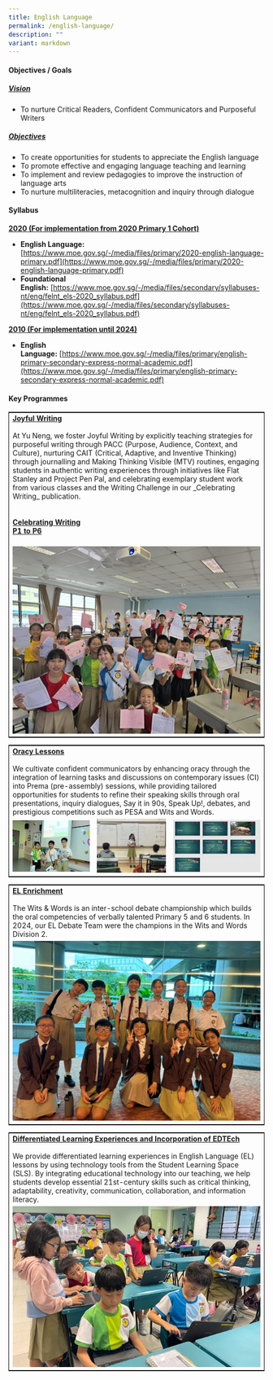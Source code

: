 ```yaml
---
title: English Language
permalink: /english-language/
description: ""
variant: markdown
---
```

#### Objectives / Goals

<h5><u> Vision </u></h5>

*   To nurture Critical Readers, Confident Communicators and Purposeful Writers

<h5><u> Objectives </u></h5>

*   To create opportunities for students to appreciate the English language
*   To promote effective and engaging language teaching and learning
*   To implement and review pedagogies to improve the instruction of language arts
*   To nurture multiliteracies, metacognition and inquiry through dialogue

#### Syllabus

<b><u>2020 (For implementation from 2020 Primary 1 Cohort)</u></b>

* **English Language:** [https://www.moe.gov.sg/-/media/files/primary/2020-english-language-primary.pdf](https://www.moe.gov.sg/-/media/files/primary/2020-english-language-primary.pdf)
*   **Foundational English:**&nbsp;[https://www.moe.gov.sg/-/media/files/secondary/syllabuses-nt/eng/felnt_els-2020_syllabus.pdf](https://www.moe.gov.sg/-/media/files/secondary/syllabuses-nt/eng/felnt_els-2020_syllabus.pdf)

<b><u>2010 (For implementation until 2024)</u></b>

*   **English Language:**&nbsp;[https://www.moe.gov.sg/-/media/files/primary/english-primary-secondary-express-normal-academic.pdf](https://www.moe.gov.sg/-/media/files/primary/english-primary-secondary-express-normal-academic.pdf)


#### Key Programmes


<table style="border:1px solid black">
	<tbody><tr>
		<td colspan="3">
			<b><u>Joyful Writing</u></b><br>
			<br>
At Yu Neng, we foster Joyful Writing by explicitly teaching strategies for purposeful writing through PACC (Purpose, Audience, Context, and Culture), nurturing CAIT (Critical, Adaptive, and Inventive Thinking) through journalling and Making Thinking Visible (MTV) routines, engaging students in authentic writing experiences through initiatives like Flat Stanley and Project Pen Pal, and celebrating exemplary student work from various classes and the Writing Challenge in our _Celebrating Writing_ publication.
			<br><br><br>
			<b><u>Celebrating Writing</u><br>
<a href="https://drive.google.com/file/d/1YVkWh2t0l3uB7bnlI7Gru2TPj7NuyFWL/view?usp=sharing">P1 to P6</a><br>
						<br>
		</b></td>
	</tr>
	<tr>
		<td width="22%"><img src="/images/EL1.png"></td>
	</tr>
</tbody></table>

<table style="border:1px solid black">
	<tbody><tr>
		<td colspan="3">
			<b><u>Oracy Lessons </u></b><br>
			<br>
We cultivate confident communicators by enhancing oracy through the integration of learning tasks and discussions on contemporary issues (CI) into Prema (pre-assembly) sessions, while providing tailored opportunities for students to refine their speaking skills through oral presentations, inquiry dialogues, Say it in 90s, Speak Up!, debates, and prestigious competitions such as  PESA and Wits and Words.
		</td>
	</tr>
	<tr>
		<td width="33%"><img src="/images/Pupil-Oracy-Programme-1-300x199.jpg"></td>
		<td width="30%"><img src="/images/Pupil-Oracy-Programme-2-300x233.jpeg"></td>
		<td width="37%"><img src="/images/Pupil-Oracy-Programme-3-300x180.jpg"></td>
	</tr>
</tbody></table>

<table style="border:1px solid black">
	<tbody><tr>
		<td colspan="3">
			<b><u>EL Enrichment </u></b><br>
			<br>
The Wits &amp; Words is an inter-school debate championship which builds the oral competencies of verbally talented Primary 5 and 6 students. In 2024, our EL Debate Team were the champions in the Wits and Words Division 2.
		</td>
	</tr>
	<tr>
		<td width="33%"><img src="/images/EL2.png"></td>
	</tr>
</tbody></table>

<table style="border:1px solid black">
	<tbody><tr>
		<td colspan="3">
			<b><u>Differentiated Learning Experiences and Incorporation of EDTEch </u></b><br>
			<br>
We provide differentiated learning experiences in English Language (EL) lessons by using technology tools from the Student Learning Space (SLS). By integrating educational technology into our teaching, we help students develop essential 21st-century skills such as critical thinking, adaptability, creativity, communication, collaboration, and information literacy.
		</td>
	</tr>
	<tr>
		<td width="33%"><img src="/images/EL3.png"></td>
	</tr>
</tbody></table>